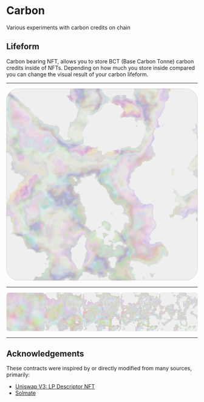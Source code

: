 # Carbon

Various experiments with carbon credits on chain

## Lifeform

Carbon bearing NFT, allows you to store BCT (Base Carbon Tonne) carbon credits inside of NFTs. Depending on how much you store inside compared you can change the visual result of your carbon lifeform.

---

![Lifeform](./assets/0.svg)

---

![Transition](./assets/1.png)

---

## Acknowledgements

These contracts were inspired by or directly modified from many sources, primarily:

- [Uniswap V3: LP Descriptor NFT](https://etherscan.io/address/0x91ae842a5ffd8d12023116943e72a606179294f3#code)
- [Solmate](https://github.com/Rari-Capital/solmate)
